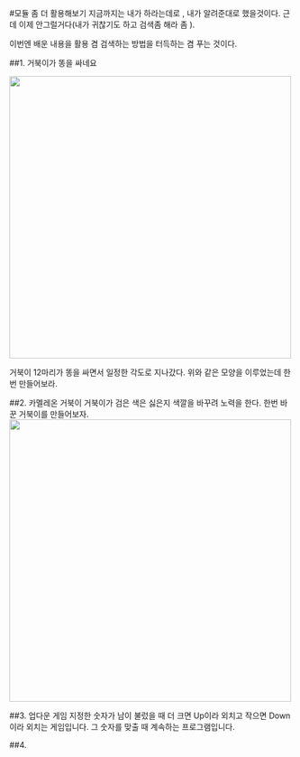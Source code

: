 #모듈 좀 더 활용해보기
지금까지는 내가 하라는데로 , 내가 알려준대로 했을것이다. 근데 이제 안그럴거다(내가 귀찮기도 하고 검색좀 해라 좀 ).

이번엔 배운 내용을 활용 겸 검색하는 방법을 터득하는 겸 푸는 것이다.

##1. 거북이가 똥을 싸네요

<img src="https://github.com/MaseKor/Aperture2016/blob/master/Pictures/%EC%88%98%EC%97%85%EC%9E%90%EB%A3%8C/%EC%8A%A4%ED%81%AC%EB%A6%B0%EC%83%B7%202016-06-14%20%EC%98%A4%EC%A0%84%208.52.03.png?raw=true" width="500" height="500">

거북이 12마리가 똥을 싸면서 일정한 각도로 지나갔다. 위와 같은 모양을 이루었는데 한번 만들어보라.

##2. 카멜레온 거북이
거북이가 검은 색은 싫은지 색깔을 바꾸려 노력을 한다. 한번 바꾼 거북이를 만들어보자.
<img src="https://github.com/MaseKor/Aperture2016/blob/master/Pictures/%EC%88%98%EC%97%85%EC%9E%90%EB%A3%8C/%EC%8A%A4%ED%81%AC%EB%A6%B0%EC%83%B7%202016-06-14%20%EC%98%A4%ED%9B%84%202.38.17.png?raw=true" width="500" height="500">

##3. 업다운 게임
지정한 숫자가 남이 불렀을  때 더 크면 Up이라 외치고 작으면 Down이라 외치는 게임입니다. 그 숫자를 맞출 때 계속하는 프로그램입니다.

##4. 